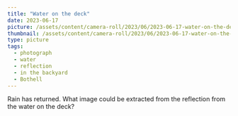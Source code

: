 ```yaml
---
title: "Water on the deck"
date: 2023-06-17
picture: /assets/content/camera-roll/2023/06/2023-06-17-water-on-the-deck/20230618_011443856_iOS.jpg
thumbnail: /assets/content/camera-roll/2023/06/2023-06-17-water-on-the-deck/20230618_011443856_iOS-thumbnail.jpg
type: picture
tags:
  - photograph
  - water
  - reflection
  - in the backyard
  - Bothell
---
```

Rain has returned. What image could be extracted from the reflection from the water on the deck?